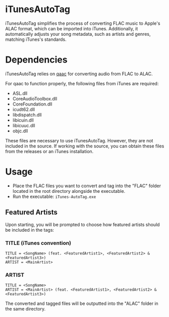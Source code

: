 # iTunesAutoTag
iTunesAutoTag simplifies the process of converting FLAC music to Apple's ALAC format, which can be imported into iTunes. Additionally, it automatically adjusts your song metadata, such as artists and genres, matching iTunes's standards.

# Dependencies
iTunesAutoTag relies on [qaac](https://github.com/nu774/qaac) for converting audio from FLAC to ALAC.

For qaac to function properly, the following files from iTunes are required:
- ASL.dll
- CoreAudioToolbox.dll
- CoreFoundation.dll
- icudt62.dll
- libdispatch.dll
- libicuin.dll
- libicuuc.dll
- objc.dll

These files are necessary to use iTunesAutoTag. However, they are not included in the source. If working with the source, you can obtain these files from the releases or an iTunes installation.

# Usage
- Place the FLAC files you want to convert and tag into the "FLAC" folder located in the root directory alongside the executable.
- Run the executable: `iTunes-AutoTag.exe`


## Featured Artists

Upon starting, you will be prompted to choose how featured artists should be included in the tags:

### TITLE (iTunes convention)
```
TITLE = <SongName> (feat. <FeaturedArtist1>, <FeaturedArtist2> & <FeaturedArtist3>)
ARTIST = <MainArtist>
```

### ARTIST
```
TITLE = <SongName>
ARTIST = <MainArtist> (feat. <FeaturedArtist1>, <FeaturedArtist2> & <FeaturedArtist3>)
```

The converted and tagged files will be outputted into the "ALAC" folder in the same directory.

